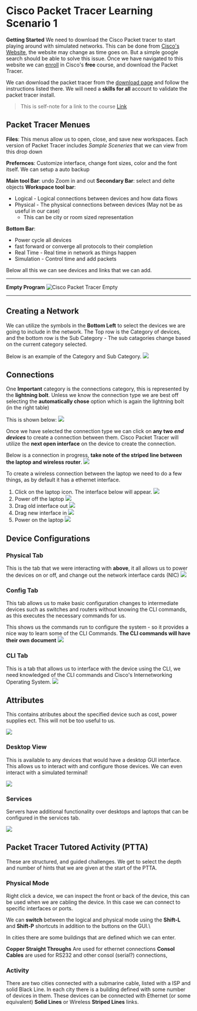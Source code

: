 # Cisco Packet Tracer Learning Scenario 1
**Getting Started**
We need to download the Cisco Packet tracer to start playing around with simulated networks. This can be done from <a href="https://skillsforall.com/learningcollections/cisco-packet-tracer?courseLang=en-US&utm_source=netacad.com&utm_medium=referral&utm_campaign=packet-tracer&userlogin=0">Cisco's Website</a>, the website may change as time goes on. But a simple google search should be able to solve this issue. Once we have navigated to this website we can <a href="https://skillsforall.com/course/getting-started-cisco-packet-tracer?courseLang=en-US">enroll</a> in Cisco's **free** course, and download the Packet Tracer.

We can download the packet tracer from the <a href="https://skillsforall.com/resources/lab-downloads?courseLang=en-US">download page</a> and follow the instructions listed there. We will need a **skills for all** account to validate the packet tracer install.

> This is self-note for a link to the course <a href="https://skillsforall.com/launch?id=ec0847b7-e6fc-4597-bc31-38ddd6b07a2f&tab=curriculum&view=e101fd3b-2d5c-587d-9d40-fcb2f0f1664e">Link</a>

## Packet Tracer Menues

**Files**: This menus allow us to open, close, and save new workspaces. Each version of Packet Tracer includes *Sample Sceneries* that we can view from this drop down

**Prefernces**: Customize interface, change font sizes, color and the font itself. We can setup a auto backup

**Main tool Bar**: undo Zoom in and out
**Secondary Bar**: select and delte objects
**Workspace tool bar**: 
* Logical - Logical connections between devices and how data flows
* Physical - The physical connections between devices (May not be as useful in our case)
  * This can be city or room sized representation

**Bottom Bar**: 
* Power cycle all devices
* fast forward or converge all protocols to their completion 
* Real Time - Real time in network as things happen
* Simulation - Control time and add packets 


Below all this we can see devices and links that we can add.
_______
**Empty Program**
<img src="Images/Empty_Program.png" alt="Cisco Packet Tracer Empty">
_______

## Creating a Network

We can utilize the symbols in the **Bottom Left** to select the devices we are going to include in the network. The Top row is the Category of devices, and the bottom row is the Sub Category - The sub catagories change based on the current category selected.

Below is an example of the Category and Sub Category.
<img src="Images/CandSubC.png">

## Connections
One **Important** category is the connections category, this is represented by the **lightning bolt**. Unless we know the connection type we are best off selecting the **automatically chose** option which is again the lightning bolt (in the right table)

This is shown below:
<img src="Images/Conn.png">

Once we have selected the connection type we can click on **any two** ***end devices*** to create a connection between them. Cisco Packet Tracer will utilize the **next open interface** on the device to create the connection.

Below is a connection in progress, **take note of the striped line between the laptop and wireless router**. 
<img src="Images/PrgCon.png">

To create a wireless connection between the laptop we need to do a few things, as by default it has a ethernet interface.
1. Click on the laptop icon. The interface below will appear.
    <img src="Images/Laptop1.png">
1. Power off the laptop 
    <img src="Images/Laptop2.png">
1. Drag old interface out
    <img src="Images/Laptop3.png">
1. Drag new interface in
    <img src="Images/Laptop4.png">
1. Power on the laptop
    <img src="Images/Laptop1.png">

## Device Configurations
### Physical Tab
This is the tab that we were interacting with **above**, it all allows us to power the devices on or off, and change out the network interface cards (NIC)
<img src="Images/RPhys.png"> 

### Config Tab
This tab allows us to make basic configuration changes to intermediate devices such as switches and routers without knowing the CLI commands, as this executes the necessary commands for us.

This shows us the commands run to configure the system - so it provides a nice way to learn some of the CLI Commands. **The CLI commands will have their own document**
<img src="Images/RConf.png">

### CLI Tab
This is a tab that allows us to interface with the device using the CLI, we need knowledged of the CLI commands and Cisco's Internetworking Operating System.
<img src="Images/RCLI.png">

## Attributes  
This contains atributes about the specified device such as cost, power supplies ect. This will not be too useful to us.

<img src="Images/RAttr.png">

### Desktop View
This is available to any devices that would have a desktop GUI interface. This allows us to interact with and configure those devices. We can even interact with a simulated terminal!

<img src="Images/DeskTop.png">

### Services
Servers have additional functionality over desktops and laptops that can be configured in the services tab. 

<img src="Images/Server.png">


## Packet Tracer Tutored Activity (PTTA)
These are structured, and guided challenges. We get to select the depth and number of hints that we are given at the start of the PTTA.


### Physical Mode
Right click a device, we can inspect the front or back of the device, this can be used when we are cabling the device. In this case we can connect to specific interfaces or ports. 


We can **switch** between the logical and physical mode using the **Shift-L** and **Shift-P** shortcuts in addition to the buttons on the GUI.\

In cities there are some buildings that are defined which we can enter.

**Copper Straight Throughs** Are used for ethernet connections
**Consol Cables** are used for RS232 and other consol (serial?) connections,

### Activity 
There are two cities connected with a submarine cable, listed with a ISP and solid Black Line. In each city there is a building defined with some number of devices in them. These devices can be connected with Ethernet (or some equivalent) **Solid Lines** or Wireless **Striped Lines** links.




